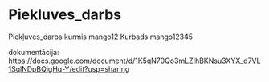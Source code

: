 # Piekluves_darbs
Piekļuves_darbs
kurmis
mango12
Kurbads
mango12345

dokumentācija: https://docs.google.com/document/d/1K5qN70Qo3mLZIhBKNsu3XYX_d7VL1SqlNDpBQigHq-Y/edit?usp=sharing
